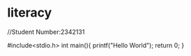 # literacy
//Student Number:2342131

#include<stdio.h>
int main(){
  printf("Hello World");
  return 0;
}
